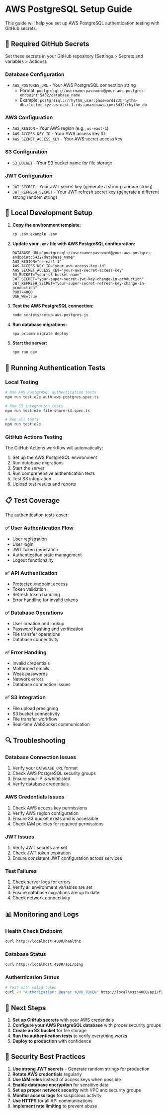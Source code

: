 # AWS PostgreSQL Setup Guide

This guide will help you set up AWS PostgreSQL authentication testing with GitHub secrets.

## 🔧 Required GitHub Secrets

Set these secrets in your GitHub repository (Settings > Secrets and variables > Actions):

### Database Configuration
- `AWS_POSTGRES_URL` - Your AWS PostgreSQL connection string
  - Format: `postgresql://username:password@your-aws-postgres-endpoint:5432/database_name`
  - Example: `postgresql://rhythm_user:password123@rhythm-db.cluster-xyz.us-east-1.rds.amazonaws.com:5432/rhythm_db`

### AWS Configuration
- `AWS_REGION` - Your AWS region (e.g., `us-east-1`)
- `AWS_ACCESS_KEY_ID` - Your AWS access key ID
- `AWS_SECRET_ACCESS_KEY` - Your AWS secret access key

### S3 Configuration
- `S3_BUCKET` - Your S3 bucket name for file storage

### JWT Configuration
- `JWT_SECRET` - Your JWT secret key (generate a strong random string)
- `JWT_REFRESH_SECRET` - Your JWT refresh secret key (generate a different strong random string)

## 🚀 Local Development Setup

1. **Copy the environment template:**
   ```bash
   cp .env.example .env
   ```

2. **Update your `.env` file with AWS PostgreSQL configuration:**
   ```env
   DATABASE_URL="postgresql://username:password@your-aws-postgres-endpoint:5432/database_name"
   AWS_REGION="us-east-1"
   AWS_ACCESS_KEY_ID="your-aws-access-key-id"
   AWS_SECRET_ACCESS_KEY="your-aws-secret-access-key"
   S3_BUCKET="your-s3-bucket-name"
   JWT_SECRET="your-super-secret-jwt-key-change-in-production"
   JWT_REFRESH_SECRET="your-super-secret-refresh-key-change-in-production"
   PORT=4000
   USE_WS=true
   ```

3. **Test the AWS PostgreSQL connection:**
   ```bash
   node scripts/setup-aws-postgres.js
   ```

4. **Run database migrations:**
   ```bash
   npx prisma migrate deploy
   ```

5. **Start the server:**
   ```bash
   npm run dev
   ```

## 🧪 Running Authentication Tests

### Local Testing
```bash
# Run AWS PostgreSQL authentication tests
npm run test:e2e auth-aws-postgres.spec.ts

# Run S3 integration tests
npm run test:e2e file-share-s3.spec.ts

# Run all tests
npm run test:e2e
```

### GitHub Actions Testing
The GitHub Actions workflow will automatically:
1. Set up the AWS PostgreSQL environment
2. Run database migrations
3. Start the server
4. Run comprehensive authentication tests
5. Test S3 integration
6. Upload test results and reports

## 📋 Test Coverage

The authentication tests cover:

### ✅ User Authentication Flow
- User registration
- User login
- JWT token generation
- Authentication state management
- Logout functionality

### ✅ API Authentication
- Protected endpoint access
- Token validation
- Refresh token handling
- Error handling for invalid tokens

### ✅ Database Operations
- User creation and lookup
- Password hashing and verification
- File transfer operations
- Database connectivity

### ✅ Error Handling
- Invalid credentials
- Malformed emails
- Weak passwords
- Network errors
- Database connection issues

### ✅ S3 Integration
- File upload presigning
- S3 bucket connectivity
- File transfer workflow
- Real-time WebSocket communication

## 🔍 Troubleshooting

### Database Connection Issues
1. Verify your `DATABASE_URL` format
2. Check AWS PostgreSQL security groups
3. Ensure your IP is whitelisted
4. Verify database credentials

### AWS Credentials Issues
1. Check AWS access key permissions
2. Verify AWS region configuration
3. Ensure S3 bucket exists and is accessible
4. Check IAM policies for required permissions

### JWT Issues
1. Verify JWT secrets are set
2. Check JWT token expiration
3. Ensure consistent JWT configuration across services

### Test Failures
1. Check server logs for errors
2. Verify all environment variables are set
3. Ensure database migrations are up to date
4. Check network connectivity

## 📊 Monitoring and Logs

### Health Check Endpoint
```bash
curl http://localhost:4000/healthz
```

### Database Status
```bash
curl http://localhost:4000/api/ping
```

### Authentication Status
```bash
# Test with valid token
curl -H "Authorization: Bearer YOUR_TOKEN" http://localhost:4000/api/files/transfers
```

## 🎯 Next Steps

1. **Set up GitHub secrets** with your AWS credentials
2. **Configure your AWS PostgreSQL database** with proper security groups
3. **Create an S3 bucket** for file storage
4. **Run the authentication tests** to verify everything works
5. **Deploy to production** with confidence

## 🔐 Security Best Practices

1. **Use strong JWT secrets** - Generate random strings for production
2. **Rotate AWS credentials** regularly
3. **Use IAM roles** instead of access keys when possible
4. **Enable database encryption** for sensitive data
5. **Set up proper network security** with VPC and security groups
6. **Monitor access logs** for suspicious activity
7. **Use HTTPS** for all API communications
8. **Implement rate limiting** to prevent abuse
